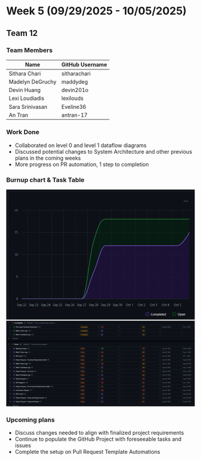 # Week 5 (09/29/2025 - 10/05/2025)

## Team 12

### Team Members

| Name             | GitHub Username |
|------------------|-----------------|
| Sithara Chari    | sitharachari    |
| Madelyn DeGruchy | maddydeg        |
| Devin Huang      | devin201o       |
| Lexi Loudiadis   | lexilouds       |
| Sara Srinivasan  | Eveline36       |
| An Tran          | antran-17       |

### Work Done

- Collaborated on level 0 and level 1 dataflow diagrams
- Discussed potential changes to System Architecture and other previous plans in the coming weeks
- More progress on PR automation, 1 step to completion

### Burnup chart & Task Table
![Burnup chart](/imgs/Week5BurnupTeam12.png)
![Task Table](/imgs/Week5TaskTable.png)

### Upcoming plans

- Discuss changes needed to align with finalized project requirements
- Continue to populate the GitHub Project with foreseeable tasks and issues
- Complete the setup on Pull Request Template Automations
